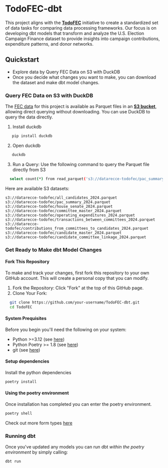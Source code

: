 # TodoFEC-dbt

This project aligns with the [**TodoFEC**](https://github.com/DataRecce/TodoFEC) initiative to create a standardized set of data tasks for comparing data processing frameworks. Our focus is on developing dbt models that transform and analyze the U.S. Election Campaign Finance dataset to provide insights into campaign contributions, expenditure patterns, and donor networks.

## Quickstart

- Explore data by Query FEC Data on S3 with DuckDB
- Once you decide what changes you want to make, you can download the dataset and make dbt model changes.

### Query FEC Data on S3 with DuckDB

The [FEC data](https://www.fec.gov/data/browse-data/?tab=bulk-data) for this project is available as Parquet files in an [**S3 bucket**](https://us-east-1.console.aws.amazon.com/s3/buckets/datarecce-todofec?bucketType=general&region=us-east-1&tab=objects#), allowing direct querying without downloading. You can use DuckDB to query the data directly.

1. Install duckdb

``` bash
   pip install duckdb
```

2. Open duckdb

``` bash
   duckdb
```

3. Run a Query: Use the following command to query the Parquet file directly from S3

``` bash
  select count(*) from read_parquet('s3://datarecce-todofec/pac_summary_2024.parquet');
```

Here are available S3 datasets:

```
s3://datarecce-todofec/all_candidates_2024.parquet
s3://datarecce-todofec/pac_summary_2024.parquet
s3://datarecce-todofec/house_senate_2024.parquet
s3://datarecce-todofec/committee_master_2024.parquet
s3://datarecce-todofec/operating_expenditures_2024.parquet
s3://datarecce-todofec/transactions_between_committees_2024.parquet
s3://datarecce-todofec/contributions_from_committees_to_candidates_2024.parquet
s3://datarecce-todofec/candidate_master_2024.parquet
s3://datarecce-todofec/candidate_committee_linkage_2024.parquet
```

### Get Ready to Make dbt Model Changes

#### Fork This Repository

To make and track your changes, first fork this repository to your own GitHub account. This will create a personal copy that you can modify.

1. Fork the Repository: Click "Fork" at the top of this GitHub page.
2. Clone Your Fork:

``` bash
  git clone https://github.com/your-username/TodoFEC-dbt.git
  cd TodoFEC
```

#### System Prequisites

Before you begin you'll need the following on your system:

- Python >=3.12 (see [here](https://www.python.org/downloads/))
- Python Poetry >= 1.8 (see [here](https://pypi.org/project/poetry/))
- git (see [here](https://github.com/git-guides/install-git))

#### Setup dependencies

Install the python dependencies

``` bash
poetry install
```

#### Using the poetry environment

Once installation has completed you can enter the poetry environment.

```bash
poetry shell
```

Check out more form types [here](https://www.fec.gov/data/browse-data/?tab=bulk-data)

### Running dbt

Once you've updated any models you can run dbt _within the poetry environment_ by simply calling:

```bash
dbt run
```
